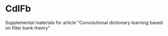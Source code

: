 # CdlFb
Supplemental materials for article "Convolutional dictionary learning based on filter bank theory"
